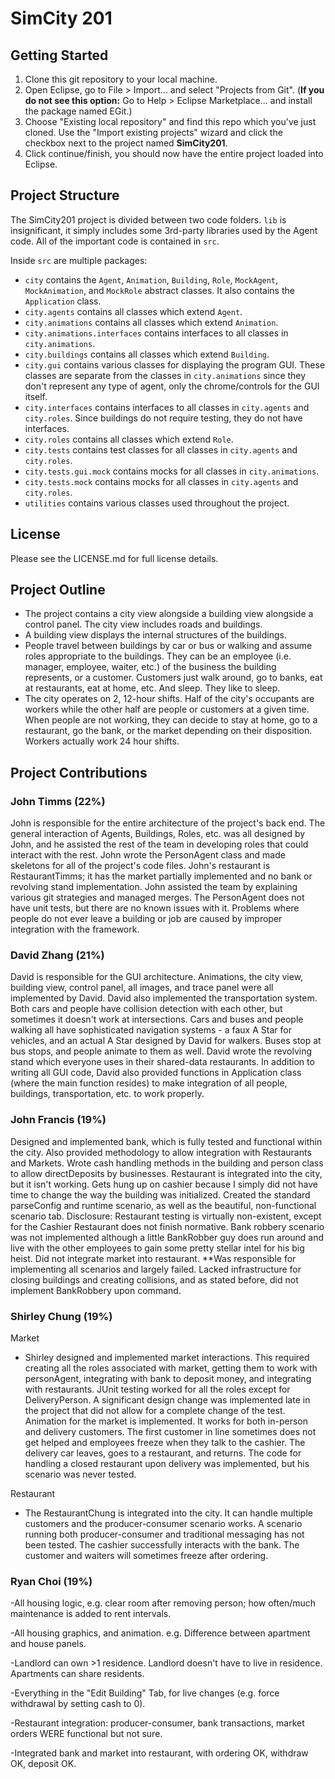 SimCity 201
===========

## Getting Started

1. Clone this git repository to your local machine.
2. Open Eclipse, go to File > Import... and select "Projects from Git". (**If you do not see this option:** Go to Help > Eclipse Marketplace... and install the package named EGit.) 
3. Choose "Existing local repository" and find this repo which you've just cloned. Use the "Import existing projects" wizard and click the checkbox next to the project named **SimCity201**.
4. Click continue/finish, you should now have the entire project loaded into Eclipse.

## Project Structure 

The SimCity201 project is divided between two code folders. `lib` is insignificant, it simply includes some 3rd-party libraries used by the Agent code. All of the important code is contained in `src`.

Inside `src` are multiple packages:

* `city` contains the `Agent`, `Animation`, `Building`, `Role`, `MockAgent`, `MockAnimation`, and `MockRole` abstract classes. It also contains the `Application` class.
* `city.agents` contains all classes which extend `Agent`.
* `city.animations` contains all classes which extend `Animation`.
* `city.animations.interfaces` contains interfaces to all classes in `city.animations`.
* `city.buildings` contains all classes which extend `Building`.
* `city.gui` contains various classes for displaying the program GUI. These classes are separate from the classes in `city.animations` since they don't represent any type of agent, only the chrome/controls for the GUI itself.
* `city.interfaces` contains interfaces to all classes in `city.agents` and `city.roles`. Since buildings do not require testing, they do not have interfaces.
* `city.roles` contains all classes which extend `Role`.
* `city.tests` contains test classes for all classes in `city.agents` and `city.roles`.
* `city.tests.gui.mock` contains mocks for all classes in `city.animations`.
* `city.tests.mock` contains mocks for all classes in `city.agents` and `city.roles`.
* `utilities` contains various classes used throughout the project.

## License
Please see the LICENSE.md for full license details.

## Project Outline
 - The project contains a city view alongside a building view alongside a control panel. The city view includes roads and buildings.
 - A building view displays the internal structures of the buildings. 
 - People travel between buildings by car or bus or walking and assume roles appropriate to the buildings. They can be an employee (i.e. manager, employee, waiter, etc.) of the business the building represents, or a customer. Customers just walk around, go to banks, eat at restaurants, eat at home, etc. And sleep. They like to sleep.
 - The city operates on 2, 12-hour shifts. Half of the city's occupants are workers while the other half are people or customers at a given time. When people are not working, they can decide to stay at home, go to a restaurant, go the bank, or the market depending on their disposition. Workers actually work 24 hour shifts.
 
## Project Contributions
### John Timms (22%)

John is responsible for the entire architecture of the project's back end. The general interaction of Agents, Buildings, Roles, etc. was all designed by John, and he assisted the rest of the team in developing roles that could interact with the rest. John wrote the PersonAgent class and made skeletons for all of the project's code files. John's restaurant is RestaurantTimms; it has the market partially implemented and no bank or revolving stand implementation. John assisted the team by explaining various git strategies and managed merges. The PersonAgent does not have unit tests, but there are no known issues with it. Problems where people do not ever leave a building or job are caused by improper integration with the framework.
 
### David Zhang (21%)

David is responsible for the GUI architecture. Animations, the city view, building view, control panel, all images, and trace panel were all implemented by David. David also implemented the transportation system. Both cars and people have collision detection with each other, but sometimes it doesn't work at intersections. Cars and buses and people walking all have sophisticated navigation systems - a faux A Star for vehicles, and an actual A Star designed by David for walkers. Buses stop at bus stops, and people animate to them as well. David wrote the revolving stand which everyone uses in their shared-data restaurants. In addition to writing all GUI code, David also provided functions in Application class (where the main function resides) to make integration of all people, buildings, transportation, etc. to work properly.

### John Francis (19%)

Designed and implemented bank, which is fully tested and functional within the city. Also provided methodology to allow integration with Restaurants and Markets. Wrote cash handling methods in the building and person class to allow directDeposits by businesses. Restaurant is integrated into the city, but it isn't working. Gets hung up on cashier because I simply did not have time to change the way the building was initialized. Created the standard parseConfig and runtime scenario, as well as the beautiful, non-functional scenario tab. Disclosure: Restaurant testing is virtually non-existent, except for the Cashier Restaurant does not finish normative. Bank robbery scenario was not implemented although a little BankRobber guy does run around and live with the other employees to gain some pretty stellar intel for his big heist. Did not integrate market into restaurant. **Was responsible for implementing all scenarios and largely failed. Lacked infrastructure for closing buildings and creating collisions, and as stated before, did not implement BankRobbery upon command.

### Shirley Chung (19%)

Market

 - Shirley designed and implemented market interactions. This required creating all the roles associated with market, getting them to work with personAgent, integrating with bank to deposit money, and integrating with restaurants. JUnit testing worked for all the roles except for DeliveryPerson. A significant design change was implemented late in the project that did not allow for a complete change of the test. Animation for the market is implemented. It works for both in-person and delivery customers. The first customer in line sometimes does not get helped and employees freeze when they talk to the cashier. The delivery car leaves, goes to a restaurant, and returns. The code for handling a closed restaurant upon delivery was implemented, but his scenario was never tested.

Restaurant

 - The RestaurantChung is integrated into the city. It can handle multiple customers and the producer-consumer scenario works. A scenario running both producer-consumer and traditional messaging has not been tested. The cashier successfully interacts with the bank. The customer and waiters will sometimes freeze after ordering.

### Ryan Choi (19%)
-All housing logic, e.g. clear room after removing person; how often/much maintenance is added to rent intervals.

-All housing graphics, and animation. e.g. Difference between apartment and house panels.

-Landlord can own >1 residence. Landlord doesn't have to live in residence. Apartments can share residents.

-Everything in the "Edit Building" Tab, for live changes (e.g. force withdrawal by setting cash to 0).

-Restaurant integration: producer-consumer, bank transactions, market orders WERE functional but not sure.

-Integrated bank and market into restaurant, with ordering OK, withdraw OK, deposit OK.
